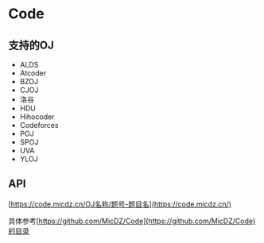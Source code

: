 # Code
## 支持的OJ
* ALDS
* Atcoder
* BZOJ
* CJOJ
* 洛谷
* HDU
* Hihocoder
* Codeforces
* POJ
* SPOJ
* UVA
* YLOJ

## API
[https://code.micdz.cn/OJ名称/题号-题目名](https://code.micdz.cn/)

具体参考[https://github.com/MicDZ/Code](https://github.com/MicDZ/Code)的目录